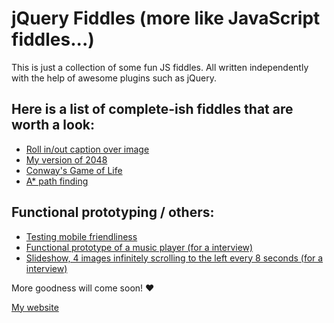 jQuery Fiddles (more like JavaScript fiddles...)
==

This is just a collection of some fun JS fiddles. All written independently with the help of awesome plugins such as jQuery.


## Here is a list of complete-ish fiddles that are worth a look:

* [Roll in/out caption over image](http://kesun.github.io/roll-in-out-caption-box/roll-in-out-caption-box.html "Roll in/out caption over image") <br>
* [My version of 2048](http://kesun.github.io/2048-my-version/2048-my-version.html "My version of 2048") <br>
* [Conway's Game of Life](http://kesun.github.io/conways-game-of-life/conways-game-of-life.html "Conway's Game of Life")<br>
* [A* path finding](http://kesun.github.io/a-star-path-algo/a-star-path-algo.html "A* path finding")<br>

## Functional prototyping / others:

* [Testing mobile friendliness](http://konishi.graphics/marco/)<br>
* [Functional prototype of a music player (for a interview)](http://konishi.graphics/mp/)<br>
* [Slideshow, 4 images infinitely scrolling to the left every 8 seconds (for a interview)](http://konishi.graphics/slideshow/)<br>


More goodness will come soon! ♥

[My website](http://kesun.ca "Clickie ♥")
